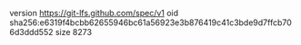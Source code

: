 version https://git-lfs.github.com/spec/v1
oid sha256:e6319f4bcbb62655946bc61a56923e3b876419c41c3bde9d7ffcb706d3ddd552
size 8273
